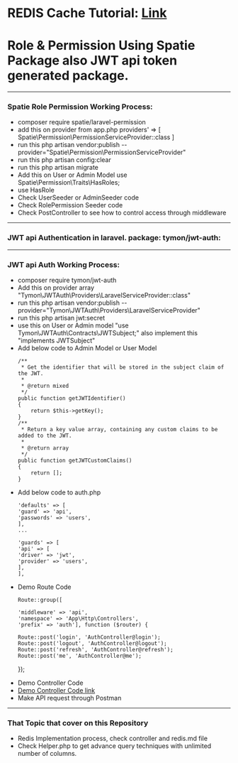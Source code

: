 <h1>REDIS Cache Tutorial: <a href="https://github.com/mazharul-webbuilder/role_permission_spatie_and_jwt_token_laravel/blob/master/Redis.md">Link</a></h1>
<h1>Role & Permission Using Spatie Package also JWT api token generated package.</h1>
<hr>
<h3>Spatie Role Permission Working Process:</h3>
<ul>
    <li> composer require spatie/laravel-permission</li>
    <li> add this on provider from app.php providers' => [
    Spatie\Permission\PermissionServiceProvider::class ]</li>
    <li>run this php artisan vendor:publish --provider="Spatie\Permission\PermissionServiceProvider"</li>
    <li>run this php artisan config:clear</li>
    <li>run this  php artisan migrate</li>
    <li>Add this on User or Admin Model use Spatie\Permission\Traits\HasRoles;</li>
    <li>use HasRole</li>
    <li>Check UserSeeder or AdminSeeder code</li>
    <li>Check RolePermission Seeder code</li>
    <li>Check PostController to see how to control access through middleware</li>
</ul>
<hr>
<h3>JWT api Authentication in laravel. package: tymon/jwt-auth:</h3>
<hr>
<h3>JWT api Auth Working Process:</h3>
<ul>
    <li>composer require tymon/jwt-auth</li>
    <li>Add this on provider array  "Tymon\JWTAuth\Providers\LaravelServiceProvider::class"</li>
    <li>run this php artisan vendor:publish --provider="Tymon\JWTAuth\Providers\LaravelServiceProvider"</li>
    <li>run this php artisan jwt:secret</li>
    <li>use this on User or Admin model "use Tymon\JWTAuth\Contracts\JWTSubject;" also implement this "implements JWTSubject"</li>
    <li>Add below code to Admin Model or User Model</li>

    /**
     * Get the identifier that will be stored in the subject claim of the JWT.
     *
     * @return mixed
     */
    public function getJWTIdentifier()
    {
        return $this->getKey();
    }
    /**
     * Return a key value array, containing any custom claims to be added to the JWT.
     *
     * @return array
     */
    public function getJWTCustomClaims()
    {
        return [];
    }
</ul>
<ul>
    <li>Add below code to auth.php</li>

    'defaults' => [
    'guard' => 'api',
    'passwords' => 'users',
    ],
    ...

    'guards' => [
    'api' => [
    'driver' => 'jwt',
    'provider' => 'users',
    ],
    ],
</ul>
<ul>
    <li>Demo Route Code</li>
    
    Route::group([

    'middleware' => 'api',
    'namespace' => 'App\Http\Controllers',
    'prefix' => 'auth'], function ($router) {

    Route::post('login', 'AuthController@login');
    Route::post('logout', 'AuthController@logout');
    Route::post('refresh', 'AuthController@refresh');
    Route::post('me', 'AuthController@me');

});
</ul>

<ul>
    <li>Demo Controller Code</li>
    <li><a href="https://jwt-auth.readthedocs.io/en/docs/quick-start/">Demo Controller Code link</a></li>
    <li>Make API request through Postman</li>
</ul>
<hr>
<h3>That Topic that cover on this Repository</h3>
<ul>
    <li>Redis Implementation process, check controller and redis.md file</li>
    <li>Check Helper.php to get advance query techniques with unlimited number of columns.</li>

</ul>


